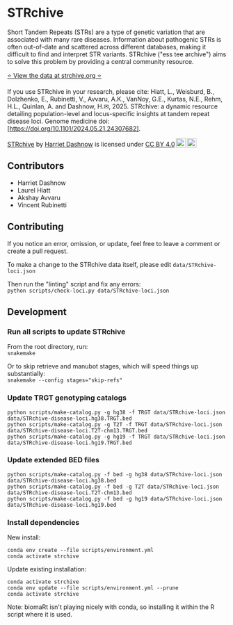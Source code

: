 # STRchive

Short Tandem Repeats (STRs) are a type of genetic variation that are associated with many rare diseases. Information about pathogenic STRs is often out-of-date and scattered across different databases, making it difficult to find and interpret STR variants. STRchive ("ess tee archive") aims to solve this problem by providing a central community resource.

[⭐️ View the data at strchive.org ⭐️](http://strchive.org/)

If you use STRchive in your research, please cite:
Hiatt, L., Weisburd, B., Dolzhenko, E., Rubinetti, V., Avvaru, A.K., VanNoy, G.E., Kurtas, N.E., Rehm, H.L., Quinlan, A. and Dashnow, H.✉, 2025. STRchive: a dynamic resource detailing population-level and locus-specific insights at tandem repeat disease loci. Genome medicine doi: [https://doi.org/10.1101/2024.05.21.24307682].

<p xmlns:cc="http://creativecommons.org/ns#" xmlns:dct="http://purl.org/dc/terms/"><a property="dct:title" rel="cc:attributionURL" href="http://strchive.org/">STRchive</a> by <a rel="cc:attributionURL dct:creator" property="cc:attributionName" href="https://github.com/hdashnow">Harriet Dashnow</a> is licensed under <a href="http://creativecommons.org/licenses/by/4.0/?ref=chooser-v1" target="_blank" rel="license noopener noreferrer" style="display:inline-block;">CC BY 4.0<img style="height:22px!important;margin-left:3px;vertical-align:text-bottom;" src="https://mirrors.creativecommons.org/presskit/icons/cc.svg?ref=chooser-v1"><img style="height:22px!important;margin-left:3px;vertical-align:text-bottom;" src="https://mirrors.creativecommons.org/presskit/icons/by.svg?ref=chooser-v1"></a></p>

## Contributors

- Harriet Dashnow
- Laurel Hiatt
- Akshay Avvaru
- Vincent Rubinetti

## Contributing

If you notice an error, omission, or update, feel free to leave a comment or create a pull request.

To make a change to the STRchive data itself, please edit `data/STRchive-loci.json`

Then run the "linting" script and fix any errors:  
`python scripts/check-loci.py data/STRchive-loci.json`

## Development

### Run all scripts to update STRchive

From the root directory, run:  
`snakemake`

Or to skip retrieve and manubot stages, which will speed things up substantially:  
`snakemake --config stages="skip-refs"`

### Update TRGT genotyping catalogs

```
python scripts/make-catalog.py -g hg38 -f TRGT data/STRchive-loci.json data/STRchive-disease-loci.hg38.TRGT.bed
python scripts/make-catalog.py -g T2T -f TRGT data/STRchive-loci.json data/STRchive-disease-loci.T2T-chm13.TRGT.bed
python scripts/make-catalog.py -g hg19 -f TRGT data/STRchive-loci.json data/STRchive-disease-loci.hg19.TRGT.bed
```

### Update extended BED files

```
python scripts/make-catalog.py -f bed -g hg38 data/STRchive-loci.json data/STRchive-disease-loci.hg38.bed
python scripts/make-catalog.py -f bed -g T2T data/STRchive-loci.json data/STRchive-disease-loci.T2T-chm13.bed
python scripts/make-catalog.py -f bed -g hg19 data/STRchive-loci.json data/STRchive-disease-loci.hg19.bed
```

### Install dependencies

New install:  
```
conda env create --file scripts/environment.yml
conda activate strchive
```

Update existing installation:  
```
conda activate strchive
conda env update --file scripts/environment.yml --prune
conda activate strchive
```

Note: biomaRt isn't playing nicely with conda, so installing it within the R script where it is used.